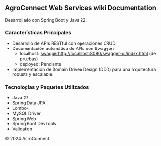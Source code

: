 ## AgroConnect Web Services wiki Documentation
Desarrollado con Spring Boot y Java 22.

### Características Principales
- Desarrollo de APIs RESTful con operaciones CRUD.
- Documentación automática de APIs con Swagger:
  - localhost: [swaggerhttp://localhost:8080/swagger-ui/index.html](http://localhost:8080/swagger-ui/index.html) (de pruebas)
  - deployed: Pendiente
- Implementación de Domain Driven Design (DDD) para una arquitectura robusta y escalable.

### Tecnologías y Paquetes Utilizados
- Java 22
- Spring Data JPA
- Lombok
- MySQL Driver
- Spring Web
- Spring Boot DevTools
- Validation

&copy; 2024 AgroConnect
